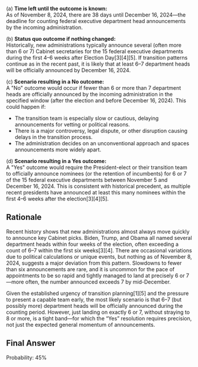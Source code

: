 (a) **Time left until the outcome is known:**  
As of November 8, 2024, there are 38 days until December 16, 2024—the deadline for counting federal executive department head announcements by the incoming administration.

(b) **Status quo outcome if nothing changed:**  
Historically, new administrations typically announce several (often more than 6 or 7) Cabinet secretaries for the 15 federal executive departments during the first 4–6 weeks after Election Day[3][4][5]. If transition patterns continue as in the recent past, it is likely that at least 6–7 department heads will be officially announced by December 16, 2024.

(c) **Scenario resulting in a No outcome:**  
A "No" outcome would occur if fewer than 6 or more than 7 department heads are officially announced by the incoming administration in the specified window (after the election and before December 16, 2024). This could happen if:
- The transition team is especially slow or cautious, delaying announcements for vetting or political reasons.
- There is a major controversy, legal dispute, or other disruption causing delays in the transition process.
- The administration decides on an unconventional approach and spaces announcements more widely apart.

(d) **Scenario resulting in a Yes outcome:**  
A "Yes" outcome would require the President-elect or their transition team to officially announce nominees (or the retention of incumbents) for 6 or 7 of the 15 federal executive departments between November 5 and December 16, 2024. This is consistent with historical precedent, as multiple recent presidents have announced at least this many nominees within the first 4–6 weeks after the election[3][4][5].

## Rationale

Recent history shows that new administrations almost always move quickly to announce key Cabinet picks. Biden, Trump, and Obama all named several department heads within four weeks of the election, often exceeding a count of 6–7 within the first six weeks[3][4]. There are occasional variations due to political calculations or unique events, but nothing as of November 8, 2024, suggests a major deviation from this pattern. Slowdowns to fewer than six announcements are rare, and it is uncommon for the pace of appointments to be so rapid and tightly managed to land at precisely 6 or 7—more often, the number announced exceeds 7 by mid-December.

Given the established urgency of transition planning[1][5] and the pressure to present a capable team early, the most likely scenario is that 6–7 (but possibly more) department heads will be officially announced during the counting period. However, just landing on exactly 6 or 7, without straying to 8 or more, is a tight band—for which the “Yes” resolution requires precision, not just the expected general momentum of announcements.

## Final Answer

Probability: 45%